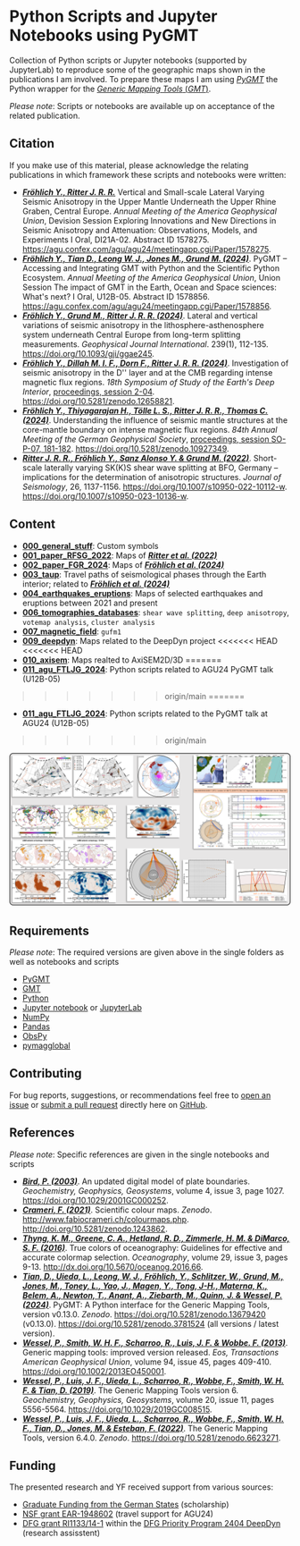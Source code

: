 # Python Scripts and Jupyter Notebooks using PyGMT

Collection of Python scripts or Jupyter notebooks (supported by JupyterLab) to reproduce some of the geographic maps shown in the publications I am involved. To prepare these maps I am using [_PyGMT_](https://www.pygmt.org/latest/) the Python wrapper for the [_Generic Mapping Tools_ (_GMT_)](https://www.generic-mapping-tools.org/).

_Please note_: Scripts or notebooks are available up on acceptance of the related publication.


## Citation

If you make use of this material, please acknowledge the relating publications in which framework these scripts and notebooks were written:

- [**_Fröhlich Y., Ritter J. R. R._**](https://agu.confex.com/agu/agu24/meetingapp.cgi/Paper/1578275)
  Vertical and Small-scale Lateral Varying Seismic Anisotropy in the Upper Mantle Underneath the Upper Rhine Graben, Central Europe.
  *Annual Meeting of the America Geophysical Union*,
  Devision Session Exploring Innovations and New Directions in Seismic Anisotropy and Attenuation: Observations, Models, and Experiments I Oral,
  DI21A-02. Abstract ID 1578275. https://agu.confex.com/agu/agu24/meetingapp.cgi/Paper/1578275.
- [**_Fröhlich Y., Tian D., Leong W. J., Jones M., Grund M. (2024)_**](https://agu.confex.com/agu/agu24/meetingapp.cgi/Paper/1578856).
  PyGMT – Accessing and Integrating GMT with Python and the Scientific Python Ecosystem.
  *Annual Meeting of the America Geophysical Union*,
  Union Session The impact of GMT in the Earth, Ocean and Space sciences: What's next? I Oral,
  U12B-05. Abstract ID 1578856. https://agu.confex.com/agu/agu24/meetingapp.cgi/Paper/1578856.
- [**_Fröhlich Y., Grund M., Ritter J. R. R. (2024)_**](https://doi.org/10.1093/gji/ggae245).
  Lateral and vertical variations of seismic anisotropy in the lithosphere-asthenosphere system underneath Central Europe from long-term splitting measurements.
  *Geophysical Journal International*. 239(1), 112-135.
  https://doi.org/10.1093/gji/ggae245.
- [**_Fröhlich Y., Dillah M. I. F., Dorn F., Ritter J. R. R. (2024)_**](https://doi.org/10.5281/zenodo.12658821).
  Investigation of seismic anisotropy in the D'' layer and at the CMB regarding intense magnetic flux regions.
  *18th Symposium of Study of the Earth's Deep Interior*, [proceedings, session 2-04](https://sedi-conference-2024-2675c.ingress-baronn.ewp.live/abstracts/).
  https://doi.org/10.5281/zenodo.12658821.
- [**_Fröhlich Y., Thiyagarajan H., Tölle L. S., Ritter J. R. R., Thomas C. (2024)_**](https://doi.org/10.5281/zenodo.10927349).
  Understanding the influence of seismic mantle structures at the core-mantle boundary on intense magnetic flux regions.
  *84th Annual Meeting of the German Geophysical Society*, [proceedings, session SO-P-07, 181-182](https://dgg2024.dgg-tagung.de/english-home-1/).
  https://doi.org/10.5281/zenodo.10927349.
- [**_Ritter J. R. R., Fröhlich Y., Sanz Alonso Y. & Grund M. (2022)_**](https://doi.org/10.1007/s10950-022-10112-w).
  Short-scale laterally varying SK(K)S shear wave splitting at BFO, Germany – implications for the determination of anisotropic structures.
  *Journal of Seismology*, 26, 1137-1156.
  https://doi.org/10.1007/s10950-022-10112-w. https://doi.org/10.1007/s10950-023-10136-w.


## Content

- **[000_general_stuff](https://github.com/yvonnefroehlich/gmt-pygmt-plotting/tree/main/000_general_stuff)**: Custom symbols
- **[001_paper_RFSG_2022](https://github.com/yvonnefroehlich/gmt-pygmt-plotting/tree/main/001_paper_RFSG_2022)**: Maps of [**_Ritter et al. (2022)_**](https://doi.org/10.1007/s10950-022-10112-w)
- **[002_paper_FGR_2024](https://github.com/yvonnefroehlich/gmt-pygmt-plotting/tree/main/002_paper_FGR_2024)**: Maps of [**_Fröhlich et al. (2024)_**](https://doi.org/10.1093/gji/ggae245)
- **[003_taup](https://github.com/yvonnefroehlich/gmt-pygmt-plotting/tree/main/003_taup)**: Travel paths of seismological phases through the Earth interior; related to [**_Fröhlich et al. (2024)_**](https://doi.org/10.1093/gji/ggae245)
- **[004_earthquakes_eruptions](https://github.com/yvonnefroehlich/gmt-pygmt-plotting/tree/main/004_earthquakes_eruptions)**: Maps of selected earthquakes and eruptions between 2021 and present
- **[006_tomographies_databases](https://github.com/yvonnefroehlich/gmt-pygmt-plotting/tree/main/006_tomographies_databases)**: `shear wave splitting`, `deep anisotropy`, `votemap analysis`, `cluster analysis`
- **[007_magnetic_field](https://github.com/yvonnefroehlich/gmt-pygmt-plotting/tree/main/007_magnetic_field)**: `gufm1`
- **[009_deepdyn](https://github.com/yvonnefroehlich/gmt-pygmt-plotting/tree/main/009_deepdyn)**: Maps related to the DeepDyn project
<<<<<<< HEAD
<<<<<<< HEAD
- **[010_axisem](https://github.com/yvonnefroehlich/gmt-pygmt-plotting/tree/main/010_axisem)**: Maps realted to AxiSEM2D/3D
=======
- **[011_agu_FTLJG_2024](https://github.com/yvonnefroehlich/gmt-pygmt-plotting/tree/main/011_pygmt)**: Python scripts related to AGU24 PyGMT talk (U12B-05)
>>>>>>> origin/main
=======
- **[011_agu_FTLJG_2024](https://github.com/yvonnefroehlich/gmt-pygmt-plotting/tree/main/011_agu_FTLJG_2024)**: Python scripts related to the PyGMT talk at AGU24 (U12B-05)
>>>>>>> origin/main

![](https://github.com/yvonnefroehlich/gmt-pygmt-plotting/raw/main/_images/github_maps_readme_main.png)


## Requirements

_Please note_: The required versions are given above in the single folders as well as notebooks and scripts

- [PyGMT](https://www.pygmt.org/latest/)
- [GMT](https://www.generic-mapping-tools.org/)
- [Python](https://www.python.org/)
- [Jupyter notebook](https://jupyter.org/) or [JupyterLab](https://jupyter.org/)
- [NumPy](https://numpy.org/)
- [Pandas](https://pandas.pydata.org/)
- [ObsPy](https://docs.obspy.org/)
- [pymagglobal](https://sec23.git-pages.gfz-potsdam.de/korte/pymagglobal/)


## Contributing

For bug reports, suggestions, or recommendations feel free to [open an issue](https://github.com/yvonnefroehlich/gmt-pygmt-plotting/issues) or [submit a pull request](https://github.com/yvonnefroehlich/gmt-pygmt-plotting/pulls) directly here on [GitHub](https://github.com/yvonnefroehlich/gmt-pygmt-plotting).


## References

_Please note_: Specific references are given in the single notebooks and scripts

- [**_Bird, P. (2003)_**](https://doi.org/10.1029/2001GC000252).
  An updated digital model of plate boundaries.
  *Geochemistry, Geophysics, Geosystems*, volume 4, issue 3, page 1027.
  https://doi.org/10.1029/2001GC000252.
- [**_Crameri, F. (2021)_**](http://doi.org/10.5281/zenodo.1243862).
  Scientific colour maps. *Zenodo*. http://www.fabiocrameri.ch/colourmaps.php. http://doi.org/10.5281/zenodo.1243862.
- [**_Thyng, K. M., Greene, C. A., Hetland, R. D., Zimmerle, H. M. & DiMarco, S. F. (2016)_**](http://dx.doi.org/10.5670/oceanog.2016.66).
  True colors of oceanography: Guidelines for effective and accurate colormap selection.
  *Oceanography*, volume 29, issue 3, pages 9-13.
  http://dx.doi.org/10.5670/oceanog.2016.66.
- [**_Tian, D., Uieda, L., Leong, W. J., Fröhlich, Y., Schlitzer, W., Grund, M., Jones, M., Toney, L., Yao, J., Magen, Y., Tong, J-H., Materna, K., Belem, A., Newton, T., Anant, A., Ziebarth, M., Quinn, J. & Wessel, P. (2024)_**](https://doi.org/10.5281/zenodo.10578540).
  PyGMT: A Python interface for the Generic Mapping Tools, version v0.13.0.
  *Zenodo*. https://doi.org/10.5281/zenodo.13679420 (v0.13.0). https://doi.org/10.5281/zenodo.3781524 (all versions / latest version).
- [**_Wessel, P., Smith, W. H. F., Scharroo, R., Luis, J. F. & Wobbe. F. (2013)_**](https://doi.org/10.1002/2013EO450001).
  Generic mapping tools: improved version released.
  *Eos, Transactions American Geophysical Union*, volume 94, issue 45, pages 409-410.
  https://doi.org/10.1002/2013EO450001.
- [**_Wessel, P., Luis, J. F., Uieda, L., Scharroo, R., Wobbe, F., Smith, W. H. F. & Tian, D. (2019)_**](https://doi.org/10.1029/2019GC008515).
  The Generic Mapping Tools version 6.
  *Geochemistry, Geophysics, Geosystems*, volume 20, issue 11, pages 5556-5564.
  https://doi.org/10.1029/2019GC008515.
- [**_Wessel, P., Luis, J. F., Uieda, L., Scharroo, R., Wobbe, F., Smith, W. H. F., Tian, D., Jones, M. & Esteban, F. (2022)_**](https://doi.org/10.5281/zenodo.6623271).
  The Generic Mapping Tools, version 6.4.0.
  *Zenodo*. https://doi.org/10.5281/zenodo.6623271.


## Funding

The presented research and YF received support from various sources:

- [Graduate Funding from the German States](https://www.khys.kit.edu/english/graduate_funding.php) (scholarship)
- [NSF grant EAR-1948602](https://www.nsf.gov/awardsearch/showAward?AWD_ID=1948602) (travel support for AGU24)
- [DFG grant RI1133/14-1](https://gepris.dfg.de/gepris/projekt/521545943?language=en) within the [DFG Priority Program 2404 DeepDyn](https://www.geo.lmu.de/deepdyn/en/) (research assisstent)
